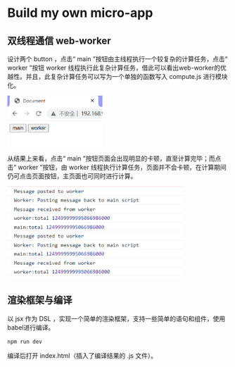 # Build my own micro-app


 ## 双线程通信 web-worker

设计两个 button ，点击“ main ”按钮由主线程执行一个较复杂的计算任务，点击“ worker ”按钮 worker 线程执行此复杂计算任务，借此可以看出web-worker的优越性。并且，此复杂计算任务可以写为一个单独的函数写入 compute.js 进行模块化。

<img src=".\assets\page.png" alt="page" style="zoom:67%;" />

从结果上来看，点击“ main ”按钮页面会出现明显的卡顿，直至计算完毕；而点击“ worker ”按钮，由 worker 线程执行计算任务，页面并不会卡顿，在计算期间仍可点击页面按钮，主页面也可同时进行计算。

<img src=".\assets\log.png" alt="log" style="zoom:80%;" />

## 渲染框架与编译

以 jsx 作为 DSL ，实现一个简单的渲染框架，支持一些简单的语句和组件，使用babel进行编译。

```
npm run dev
```

编译后打开 index.html（插入了编译结果的 .js 文件）。